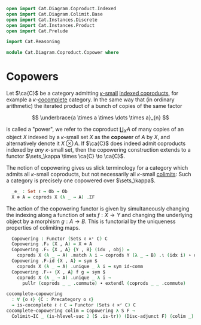 ```agda
open import Cat.Diagram.Coproduct.Indexed
open import Cat.Diagram.Colimit.Base
open import Cat.Instances.Discrete
open import Cat.Instances.Product
open import Cat.Prelude

import Cat.Reasoning

module Cat.Diagram.Coproduct.Copower where
```

# Copowers

Let $\ca{C}$ be a category admitting [$\kappa$-small] [indexed
coproducts], for example a $\kappa$-[cocomplete] category. In the same
way that (in ordinary arithmetic) the iterated product of a bunch of
copies of the same factor

[$\kappa$-small]: 1Lab.intro.html#universes-and-size-issues
[indexed coproducts]: Cat.Diagram.Coproduct.Indexed.html
[cocomplete]: Cat.Diagram.Colimit.Base.html#cocompleteness

$$
\underbrace{a \times a \times \dots \times a}_{n}
$$

is called a "power", we refer to the coproduct $\coprod_{X} A$ of many
copies of an object $X$ indexed by a $\kappa$-small set $X$ as the
**copower** of $A$ by $X$, and alternatively denote it $X \otimes A$. If
$\ca{C}$ does indeed admit coproducts indexed by _any_ $\kappa$-small
set, then the copowering construction extends to a functor $\sets_\kappa
\times \ca{C} \to \ca{C}$.

The notion of copowering gives us slick terminology for a category which
admits all $\kappa$-small coproducts, but not necessarily all
$\kappa$-small [colimits]: Such a category is precisely one copowered
over $\sets_\kappa$.

[colimits]: Cat.Diagram.Colimit.Base.html

<!--
```agda
module
  _ {o ℓ} {C : Precategory o ℓ}
  (coprods : (S : Set ℓ) (F : ∣ S ∣ → Precategory.Ob C) → Indexed-coproduct C F)
  where

  open Functor
  open is-indexed-coproduct
  open Indexed-coproduct
  open Cat.Reasoning C
```
-->

```agda
  _⊗_ : Set ℓ → Ob → Ob
  X ⊗ A = coprods X (λ _ → A) .ΣF
```

The action of the copowering functor is given by simultaneously changing
the indexing along a function of sets $f : X \to Y$ and changing the
underlying object by a morphism $g : A \to B$. This is functorial by the
uniqueness properties of colimiting maps.

```agda
  Copowering : Functor (Sets ℓ ×ᶜ C) C
  Copowering .F₀ (X , A) = X ⊗ A
  Copowering .F₁ {X , A} {Y , B} (idx , obj) =
    coprods X (λ _ → A) .match λ i → coprods Y (λ _ → B) .ι (idx i) ∘ obj
  Copowering .F-id {X , A} = sym $
    coprods X (λ _ → A) .unique _ λ i → sym id-comm
  Copowering .F-∘ {X , A} f g = sym $
    coprods X (λ _ → A) .unique _ λ i →
      pullr (coprods _ _ .commute) ∙ extendl (coprods _ _ .commute)

cocomplete→copowering
  : ∀ {o ℓ} {C : Precategory o ℓ}
  → is-cocomplete ℓ ℓ C → Functor (Sets ℓ ×ᶜ C) C
cocomplete→copowering colim = Copowering λ S F →
  Colimit→IC _ (is-hlevel-suc 2 (S .is-tr)) (Disc-adjunct F) (colim _)
```
